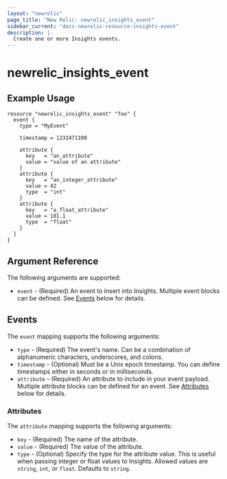 ```yaml
---
layout: "newrelic"
page_title: "New Relic: newrelic_insights_event"
sidebar_current: "docs-newrelic-resource-insights-event"
description: |-
  Create one or more Insights events.
---
```


# newrelic\_insights\_event

## Example Usage

```hcl
resource "newrelic_insights_event" "foo" {
  event {
    type = "MyEvent"

    timestamp = 1232471100

    attribute {
      key   = "an_attribute"
      value = "value of an attribute"
    }
    attribute {
      key   = "an_integer_attribute"
      value = 42
      type  = "int"
    }
    attribute {
      key   = "a_float_attribute"
      value = 101.1
      type  = "float"
    }
  }
}
```

## Argument Reference

The following arguments are supported:

  * `event` - (Required) An event to insert into Insights. Multiple event blocks can be defined. See [Events](#events) below for details.

## Events

The `event` mapping supports the following arguments:

  * `type` - (Required) The event's name. Can be a combination of alphanumeric characters, underscores, and colons.
  * `timestamp` - (Optional) Must be a Unix epoch timestamp. You can define timestamps either in seconds or in milliseconds.
  * `attribute` - (Required) An attribute to include in your event payload. Multiple attribute blocks can be defined for an event. See [Attributes](#attributes) below for details.

### Attributes

The `attribute` mapping supports the following arguments:

  * `key` - (Required) The name of the attribute.
  * `value` - (Required) The value of the attribute.
  * `type` - (Optional) Specify the type for the attribute value. This is useful when passing integer or float values to Insights. Allowed values are `string`, `int`, or `float`. Defaults to `string`.
